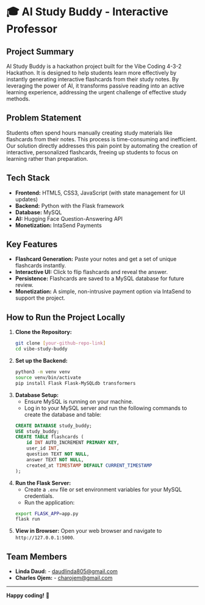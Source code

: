 # 🎓 AI Study Buddy - Interactive Professor

## Project Summary
AI Study Buddy is a hackathon project built for the Vibe Coding 4-3-2 Hackathon. It is designed to help students learn more effectively by instantly generating interactive flashcards from their study notes. By leveraging the power of AI, it transforms passive reading into an active learning experience, addressing the urgent challenge of effective study methods.

## Problem Statement
Students often spend hours manually creating study materials like flashcards from their notes. This process is time-consuming and inefficient. Our solution directly addresses this pain point by automating the creation of interactive, personalized flashcards, freeing up students to focus on learning rather than preparation.

## Tech Stack
* **Frontend:** HTML5, CSS3, JavaScript (with state management for UI updates)
* **Backend:** Python with the Flask framework
* **Database:** MySQL
* **AI:** Hugging Face Question-Answering API
* **Monetization:** IntaSend Payments

## Key Features
* **Flashcard Generation:** Paste your notes and get a set of unique flashcards instantly.
* **Interactive UI:** Click to flip flashcards and reveal the answer.
* **Persistence:** Flashcards are saved to a MySQL database for future review.
* **Monetization:** A simple, non-intrusive payment option via IntaSend to support the project.

## How to Run the Project Locally
1.  **Clone the Repository:**
    ```bash
    git clone [your-github-repo-link]
    cd vibe-study-buddy
    ```
2.  **Set up the Backend:**
    ```bash
    python3 -m venv venv
    source venv/bin/activate
    pip install Flask Flask-MySQLdb transformers
    ```
3.  **Database Setup:**
    * Ensure MySQL is running on your machine.
    * Log in to your MySQL server and run the following commands to create the database and table:
    ```sql
    CREATE DATABASE study_buddy;
    USE study_buddy;
    CREATE TABLE flashcards (
        id INT AUTO_INCREMENT PRIMARY KEY,
        user_id INT,
        question TEXT NOT NULL,
        answer TEXT NOT NULL,
        created_at TIMESTAMP DEFAULT CURRENT_TIMESTAMP
    );
    ```
4.  **Run the Flask Server:**
    * Create a `.env` file or set environment variables for your MySQL credentials.
    * Run the application:
    ```bash
    export FLASK_APP=app.py
    flask run
    ```
5.  **View in Browser:**
    Open your web browser and navigate to `http://127.0.0.1:5000`.

## Team Members
* **Linda Daud:** - daudlinda805@gmail.com
* **Charles Ojem:** - charojem@gmail.com
---
**Happy coding!** 🚀
